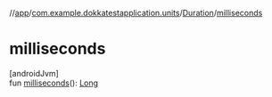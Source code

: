 //[app](../../../index.md)/[com.example.dokkatestapplication.units](../index.md)/[Duration](index.md)/[milliseconds](milliseconds.md)

# milliseconds

[androidJvm]\
fun [milliseconds](milliseconds.md)(): [Long](https://kotlinlang.org/api/latest/jvm/stdlib/kotlin/-long/index.html)

